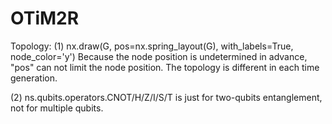 # OTiM2R
Topology:
(1) nx.draw(G, pos=nx.spring_layout(G), with_labels=True, node_color='y') Because the node position is undetermined in advance, "pos" can not limit the node position. The topology is different in each time generation. 

(2) ns.qubits.operators.CNOT/H/Z/I/S/T is just for two-qubits entanglement, not for multiple qubits.
